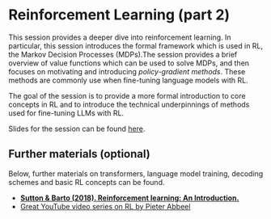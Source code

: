 # Reinforcement Learning (part 2)

This session provides a deeper dive into reinforcement learning. In particular, this session introduces the formal framework which is used in RL, the Markov Decision Processes (MDPs).The session provides a brief overview of value functions which can be used to solve MDPs, and then focuses on motivating and introducing *policy-gradient methods*. These methods are commonly use when fine-tuning language models with RL.

The goal of the session is to provide a more formal introduction to core concepts in RL and to introduce the technical underpinnings of methods used for fine-tuning LLMs with RL.


Slides for the session can be found [here](<https://polina-tsvilodub.github.io/RL4-language-model-training/03a-RL.pdf>).

## Further materials (optional)

Below, further materials on transformers, language model training, decoding schemes and basic RL concepts can be found.

* [**Sutton & Barto (2018). Reinforcement learning: An Introduction.**](https://www.andrew.cmu.edu/course/10-703/textbook/BartoSutton.pdf)
* [Great YouTube video series on RL by Pieter Abbeel](https://youtu.be/2GwBez0D20A?si=D4toGoTbQu01qP5j)